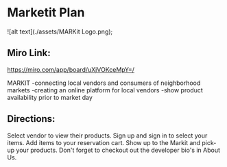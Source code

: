 # Marketit Plan

![alt text](./assets/MARKit Logo.png);

## Miro Link:

https://miro.com/app/board/uXjVOKceMpY=/

MARKIT
-connecting local vendors and consumers of neighborhood markets
-creating an online platform for local vendors
-show product availability prior to market day

## Directions:

Select vendor to view their products.
Sign up and sign in to select your items.
Add items to your reservation cart.
Show up to the Markit and pick-up your products.
Don't forget to checkout out the developer bio's in About Us.
